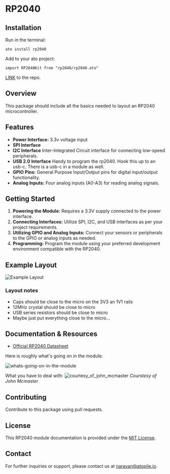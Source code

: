 # RP2040

## Installation
Run in the terminal:

```ato install rp2040```

Add to your ato project:

```import RP2040Kit from "rp2040/rp2040.ato"```

[LINK](https://gitlab.atopile.io/packages/RP2040) to the repo.

## Overview

This package should include all the basics needed to layout an RP2040 microcontroller.

## Features

- **Power Interface:** 3.3v voltage input
- **SPI Interface**
- **I2C Interface** Inter-Integrated Circuit interface for connecting low-speed peripherals.
- **USB 2.0 Interface** Handy to program the rp2040. Hook this up to an usb-c. There is a usb-c in a module as well.
- **GPIO Pins:** General Purpose Input/Output pins for digital input/output functionality.
- **Analog Inputs:** Four analog inputs (A0-A3) for reading analog signals.

## Getting Started

1. **Powering the Module:** Requires a 3.3V supply connected to the power interface.
2. **Connecting Interfaces:** Utilize SPI, I2C, and USB interfaces as per your project requirements.
3. **Utilizing GPIO and Analog Inputs:** Connect your sensors or peripherals to the GPIO or analog inputs as needed.
4. **Programming:** Program the module using your preferred development environment compatible with the RP2040.

## Example Layout

![Example Layout](docs/layout-example.png)

### Layout notes
- Caps should be close to the micro on the 3V3 an 1V1 rails
- 12MHz crystal should be close to micro
- USB series resistors should be close to micro
- Maybe just put everything close to the micro...

## Documentation & Resources

- [Official RP2040 Datasheet](https://datasheets.raspberrypi.com/rp2040/hardware-design-with-rp2040.pdf)

Here is roughly what's going on in the module:

![whats-going-on-in-the-module](docs/rp2040Kit.png)

What you have to deal with:
![courtesy_of_john_mcmaster](https://siliconpr0n.org/map/raspberry-pi/rp2-b0/single/raspberry-pi_rp2-b0_mcmaster_s1-9_vc60x.jpg)
*Courstesy of John Mcmaster*

## Contributing

Contribute to this package using pull requests.

## License

This RP2040 module documentation is provided under the [MIT License](https://opensource.org/license/mit/).

## Contact

For further inquiries or support, please contact us at [narayan@atopile.io](mailto:email@example.com).
